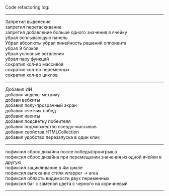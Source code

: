 <!-- # T-T-T

![Иллюстрация к проекту](https://github.com/jon/coolproject/raw/master/image/image.png)

![Image alt](https://github.com/{username}/{repository}/raw/{branch}/{path}/image.png)

{Askeladd06} — ваш ник на ГитХабе;
{repository} — репозиторий где хранятся картинки;
{branch} — ветка репозитория;
{path} — путь к месту нахождения картинки. -->

<!-- [![tic-tac-toe](https://img.shields.io/badge/-tic_tac_toe-black?style=for-the-badge&logo=&logoColor=blue)](https://tic-tac-toe-by-askeladd.netlify.app/) -->



<!-- ![Header](https://github.com/Askeladd06/T-T-T/tree/main/img) -->


Code refactoring log:
___
Запретил выделение  
запретил перетаскивание  
запретил добавление больше одного значения в ячейку  
убрал всплывающую панель  
Убрал абсолюты
убрал линейность решений оппонента  
убрал 9 блоков  
убрал условные ветвления  
убрал пару функций  
сократил кол-во массивов  
сократил кол-во переменных  
сократил кол-во циклов  
___
Добавил ИИ  
добавил яндекс-метрику  
добави вебкиты  
добавил полу-прозрачный экран   
добавил счетчик побед    
добавил ивенты  
добавил подсветку побеителя  
добавил подмножество псевдо-массивов  
добавил свойства HTMLCollection  
добавил удобство перезапуска в один клик   
___
пофиксил сброс дизайна после победы/проигрыша  
пофиксил сброс дизайна при перемещении значения из одной ячейки в   другую  
пофиксил зацикливание в 4м цикле  
пофиксил вытекание стиля wrapper -> area  
пофиксил область видимости двух переменных  
пофиксил баг с заменой цвета с черного на коричневый  
____

